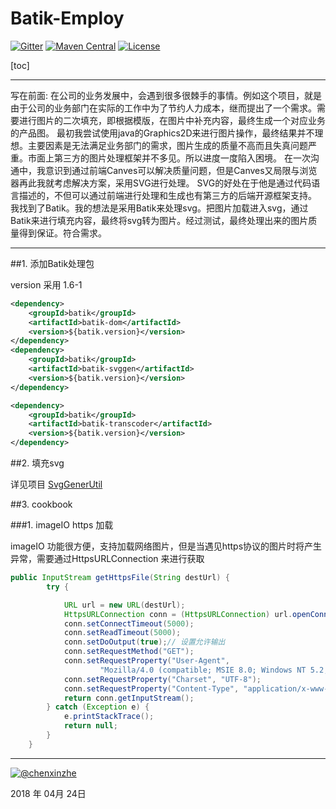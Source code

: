 # Batik-Employ

[![Gitter](https://badges.gitter.im/Kin-Picture-Processing/community.svg)](https://gitter.im/Kin-Picture-Processing/community?utm_source=badge&utm_medium=badge&utm_campaign=pr-badge)
[![Maven Central](https://img.shields.io/maven-central/v/io.github.lomom/oss-parent.svg?label=Maven%20Central)](https://search.maven.org/search?q=g:%22io.github.lomom%22%20AND%20a:%22oss-parent%22)
[![License](https://img.shields.io/badge/License-Apache--2.0-brightgreen.svg)](https://dev.tencent.com/u/chenxinzhe/p/Kin-Picture-Processing/git/blob/master/License)


[toc]

------

写在前面:
在公司的业务发展中，会遇到很多很棘手的事情。例如这个项目，就是由于公司的业务部门在实际的工作中为了节约人力成本，继而提出了一个需求。需要进行图片的二次填充，即根据模版，在图片中补充内容，最终生成一个对应业务的产品图。
最初我尝试使用java的Graphics2D来进行图片操作，最终结果并不理想。主要因素是无法满足业务部门的需求，图片生成的质量不高而且失真问题严重。市面上第三方的图片处理框架并不多见。所以进度一度陷入困境。
在一次沟通中，我意识到通过前端Canves可以解决质量问题，但是Canves又局限与浏览器再此我就考虑解决方案，采用SVG进行处理。
SVG的好处在于他是通过代码语言描述的，不但可以通过前端进行处理和生成也有第三方的后端开源框架支持。
我找到了Batik。我的想法是采用Batik来处理svg。把图片加载进入svg，通过Batik来进行填充内容，最终将svg转为图片。经过测试，最终处理出来的图片质量得到保证。符合需求。

------
##1. 添加Batik处理包 

version 采用 1.6-1

```xml
<dependency>
    <groupId>batik</groupId>
    <artifactId>batik-dom</artifactId>
    <version>${batik.version}</version>
</dependency>
<dependency>
    <groupId>batik</groupId>
    <artifactId>batik-svggen</artifactId>
    <version>${batik.version}</version>
</dependency>

<dependency>
    <groupId>batik</groupId>
    <artifactId>batik-transcoder</artifactId>
    <version>${batik.version}</version>
</dependency>
```

##2. 填充svg
    
详见项目 [SvgGenerUtil](https://coding.net/u/chenxinzhe/p/Batik-Employ/git/blob/master/batik-employ/src/main/java/com/util/svg/SvgGenerUtil.java)
    

##3. cookbook

###1. imageIO https 加载

imageIO 功能很方便，支持加载网络图片，但是当遇见https协议的图片时将产生异常，需要通过HttpsURLConnection 来进行获取
    
```java
public InputStream getHttpsFile(String destUrl) {
        try {

            URL url = new URL(destUrl);
            HttpsURLConnection conn = (HttpsURLConnection) url.openConnection();
            conn.setConnectTimeout(5000);
            conn.setReadTimeout(5000);
            conn.setDoOutput(true);// 设置允许输出
            conn.setRequestMethod("GET");
            conn.setRequestProperty("User-Agent",
                    "Mozilla/4.0 (compatible; MSIE 8.0; Windows NT 5.2; Trident/4.0; .NET CLR 1.1.4322; .NET CLR 2.0.50727; .NET CLR 3.0.04506.30; .NET CLR 3.0.4506.2152; .NET CLR 3.5.30729)");
            conn.setRequestProperty("Charset", "UTF-8");
            conn.setRequestProperty("Content-Type", "application/x-www-form-urlencoded");
            return conn.getInputStream();
        } catch (Exception e) {
            e.printStackTrace();
            return null;
        }
    }

```
    
    
------

[![@chenxinzhe](http://chenxinzhe.coding.me/Static-File-Employ/readme.svg)](https://coding.net/u/chenxinzhe)

2018 年 04月 24日    